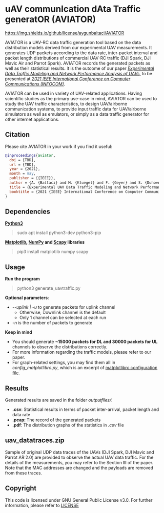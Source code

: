 # uAV communIcation dAta Traffic generatOR (AVIATOR) 

https://img.shields.io/github/license/aygunbaltaci/AVIATOR

AVIATOR is a UAV-RC data traffic generation tool based on the data distribution models derived from our experimental UAV measurements. It generates UDP packets according to the data rate, inter-packet interval and packet length distributions of commercial UAV-RC traffic (DJI Spark, DJI Mavic Air and Parrot Spark). AVIATOR records the generated packets as well as their statistical results. It is the outcome of our paper *[Experimental Data Traffic Modeling and Network Performance Analysis of UAVs]()*, to be presented at *[2021 IEEE International Conference on Computer Communications (INFOCOM)](https://infocom2021.ieee-infocom.org/)*. 

AVIATOR can be used in variety of UAV-related applications. Having scientific studies as the primary use-case in mind, AVIATOR can be used to study the UAV traffic characteristics, to design UAV/airborne communication systems, to provide input traffic data for UAV/airborne simulators as well as emulators, or simply as a data traffic generator for other internet applications.   

## Citation

Please cite AVIATOR in your work if you find it useful:  

```bibtex
@inproceedings{aviator,
  doi = {TBD},
  url = {TBD},
  year = {2021},
  month = may,
  publisher = {{IEEE}},
  author = {A. {Baltaci} and M. {Kluegel} and F. {Geyer} and S. {Duhovnikov} and V. {Bajpai} and J. {Ott} and D. {Schupke}},
  title = {Experimental UAV Data Traffic Modeling and Network Performance Analysis},
  booktitle = {2021 {IEEE} International Conference on Computer Communications ({INFOCOM})}
}
```

## Dependencies
**[Python3](https://www.python.org/download/releases/3.0/)**
> sudo apt install python3-dev python3-pip

**[Matplotlib](https://matplotlib.org/), [NumPy](https://numpy.org/) and [Scapy](https://scapy.net/) libraries**
> pip3 install matplotlib numpy scapy 

## Usage
**Run the program**
> python3 generate_uavtraffic.py

**Optional parameters**:
- *--uplink | -u* to generate packets for uplink channel
  - Otherwise, Downlink channel is the default
  - Only 1 channel can be selected at each run
- *-n* is the number of packets to generate

**Keep in mind**
- You should generate **~15000 packets for DL and 30000 packets for UL** channels to observe the distributions correctly.
- For more information regarding the traffic models, please refer to our paper.
- For graph-related settings, you may find them all in *config_matplotlibrc.py*, which is an excerpt of [matplotlibrc configuration file](https://matplotlib.org/3.2.1/tutorials/introductory/customizing.html). 

## Results
Generated results are saved in the folder *outputfiles/*:
- **.csv**: Statistical results in terms of packet inter-arrival, packet length and data rate
- **.pcap**: The record of the generated packets
- **.pdf**: The distribution graphs of the statistics in *.csv* file

## uav_datatraces.zip
Sample of original UDP data traces of the UAVs (DJI Spark, DJI Mavic and Parrot AR 2.0) are provided to observe the actual UAV data traffic. For the details of the measurements, you may refer to the Section III of the paper. Note that the MAC addresses are changed and the payloads are removed from these traces. 

## Copyright
This code is licensed under GNU General Public License v3.0. For further information, please refer to [LICENSE](LICENSE)
